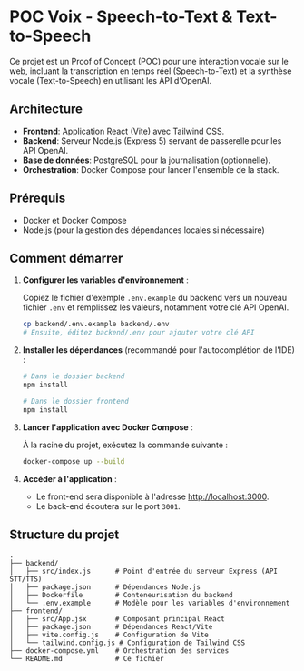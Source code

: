 # POC Voix - Speech-to-Text & Text-to-Speech

Ce projet est un Proof of Concept (POC) pour une interaction vocale sur le web, incluant la transcription en temps réel (Speech-to-Text) et la synthèse vocale (Text-to-Speech) en utilisant les API d'OpenAI.

## Architecture

- **Frontend**: Application React (Vite) avec Tailwind CSS.
- **Backend**: Serveur Node.js (Express 5) servant de passerelle pour les API OpenAI.
- **Base de données**: PostgreSQL pour la journalisation (optionnelle).
- **Orchestration**: Docker Compose pour lancer l'ensemble de la stack.

## Prérequis

- Docker et Docker Compose
- Node.js (pour la gestion des dépendances locales si nécessaire)

## Comment démarrer

1.  **Configurer les variables d'environnement** :

    Copiez le fichier d'exemple `.env.example` du backend vers un nouveau fichier `.env` et remplissez les valeurs, notamment votre clé API OpenAI.

    ```bash
    cp backend/.env.example backend/.env
    # Ensuite, éditez backend/.env pour ajouter votre clé API
    ```

2.  **Installer les dépendances** (recommandé pour l'autocomplétion de l'IDE) :

    ```bash
    # Dans le dossier backend
    npm install

    # Dans le dossier frontend
    npm install
    ```

3.  **Lancer l'application avec Docker Compose** :

    À la racine du projet, exécutez la commande suivante :

    ```bash
    docker-compose up --build
    ```

4.  **Accéder à l'application** :

    - Le front-end sera disponible à l'adresse [http://localhost:3000](http://localhost:3000).
    - Le back-end écoutera sur le port `3001`.

## Structure du projet

```
.
├── backend/
│   ├── src/index.js      # Point d'entrée du serveur Express (API STT/TTS)
│   ├── package.json      # Dépendances Node.js
│   ├── Dockerfile        # Conteneurisation du backend
│   └── .env.example      # Modèle pour les variables d'environnement
├── frontend/
│   ├── src/App.jsx       # Composant principal React
│   ├── package.json      # Dépendances React/Vite
│   ├── vite.config.js    # Configuration de Vite
│   └── tailwind.config.js # Configuration de Tailwind CSS
├── docker-compose.yml    # Orchestration des services
└── README.md             # Ce fichier
```
